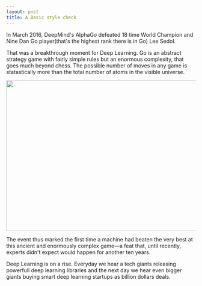 ```yaml
---
layout: post
title: A Basic style check
---
```

In March 2016, DeepMind's AlphaGo defeated 18 time World Champion and Nine Dan Go player(that's the highest rank there is in Go) Lee Sedol.

That was a breakthrough moment for Deep Learning. Go is an abstract strategy game with fairly simple rules but an enormous complexity, that goes much beyond chess. The possible number of moves in any game is statastically more than the total number of atoms in the visible universe.


<img align="middle" src="https://www.google.com/url?sa=i&rct=j&q=&esrc=s&source=images&cd=&ved=2ahUKEwirzIDIsdPaAhWDgI8KHbPiC-IQjRx6BAgAEAU&url=https%3A%2F%2Fwww.youtube.com%2Fwatch%3Fv%3Dhm2qtPt7TrY&psig=AOvVaw0kSylDs4sRoMZ5YQLxFrDs&ust=1524675654554813" width="800" height="400" >

The event thus marked the first time a machine had beaten the very best at this ancient and enormously complex game—a feat that, until recently, experts didn't expect would happen for another ten years.

Deep Learning is on a rise. Everyday we hear a tech giants releasing powerfull deep learning libraries and the next day we hear even bigger giants buying smart deep learning startups as billion dollars deals.
